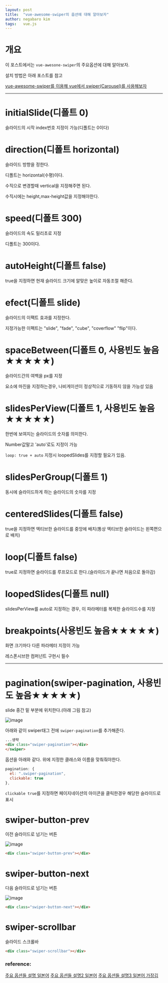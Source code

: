 ```yaml
---
layout: post
title:  "vue-awesome-swiper의 옵션에 대해 알아보자"
author: negabaro kim
tags:	vue.js
---
```


# 개요

이 포스트에서는 `vue-awesone-swiper`의 주요옵션에 대해 알아보자.

설치 방법은 아래 포스트를 참고

[vue-awesome-swiper를 이용해 vue에서 swiper(Carousel)를 사용해보자]

----

# initialSlide(디폴트 0)

슬라이드의 시작 index번호 지정이 가능(디폴트는 0이다)


# direction(디폴트 horizontal)

슬라이드 방향을 정한다.

디폴트는 horizontal(수평)이다.

수직으로 변경할때 vertical을 지정해주면 된다.

수직시에는 height,max-height값을 지정해야한다.


# speed(디폴트 300)

슬라이드의 속도 밀리초로 지정

디폴트는 300이다.

# autoHeight(디폴트 false)

true을 지정하면 현재 슬라이드 크기에 알맞은 높이로 자동조절 해준다.


# efect(디폴트 slide)

슬라이드의 이팩트 효과를 지정한다.

지정가능한 이펙트는 "slide", "fade", "cube", "coverflow" "flip"이다.


# spaceBetween(디폴트 0, 사용빈도 높음★★★★★)

슬라이드간의 여백을 px를 지정

요소에 마진을 지정하는경우, 나비게이션이 정상적으로 기동하지 않을 가능성 있음

# slidesPerView(디폴트 1, 사용빈도 높음★★★★★)

한번에 보여지는 슬라이드의 숫자를 의미한다.

Number값말고 'auto'로도 지정이 가능

`loop: true + auto` 지정시 loopedSlides를 지정할 필요가 있음.


# slidesPerGroup(디폴트 1)

동시에 슬라이드하게 하는 슬라이드의 숫자를 지정

# centeredSlides(디폴트 false)

true을 지정하면 액티브한 슬라이드를 중앙에 배치(통상 액티브한 슬라이드는 왼쪽편으로 배치)

# loop(디폴트 false)

true로 지정하면 슬라이드를 루프모드로 한다.(슬라이드가 끝나면 처음으로 돌아감)

# loopedSlides(디폴트 null)

slidesPerView를 auto로 지정하는 경우, 이 파라메터를 복제한 슬라이드수를 지정

# breakpoints(사용빈도 높음★★★★★)

화면 크기마다 다른 파라메터 지정이 가능

레스폰시브한 컴퍼넌트 구현시 필수


--------




# pagination(swiper-pagination, 사용빈도 높음★★★★★)

slide 중간 밑 부분에 위치한다.(아래 그림 참고)

![image](https://user-images.githubusercontent.com/4640346/93692661-e9ef5680-fb30-11ea-8137-a1ba24c11cb4.png)


아래와 같이 swiper태그 전에 `swiper-pagination`를 추가해준다.

```html
...생략
<div class="swiper-pagination"></div>
</swiper>
```

옵션을 아래와 같다. 위에 지정한 클래스와 이름을 맞춰줘야한다.

```js
pagination: {
  el: ".swiper-pagination",
  clickable: true
},
```

`clickable true`를 지정하면 페이지네이션의 아이콘을 클릭한경우 해당한 슬라이드로 표시


# swiper-button-prev

이전 슬라이드로 넘기는 버튼

![image](https://user-images.githubusercontent.com/4640346/93692707-5cf8cd00-fb31-11ea-8ef4-8d9862fb1e32.png)

```html
<div class="swiper-button-prev"></div>
```

# swiper-button-next

다음 슬라이드로 넘기는 버튼

![image](https://user-images.githubusercontent.com/4640346/93692712-6a15bc00-fb31-11ea-800a-11ffbc827c6d.png)


```html
<div class="swiper-button-next"></div>
```

# swiper-scrollbar

슬라이드 스크롤바

```html
<div class="swiper-scrollbar"></div>
```

### reference:

[주요 옵션들 설명 일본어](https://www.kabanoki.net/4783/)
[주요 옵션들 설명2 일본어](https://qiita.com/nakanishi03/items/c12221be7645b84016c8)
[주요 옵션들 설명3 일본어 가장김](https://www.webdesignleaves.com/pr/plugins/swiper_js.html)

[vue-awesome-swiper를 이용해 vue에서 swiper(Carousel)를 사용해보자]:https://negabaro.github.io/archive/vue-awesome-swiper